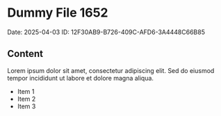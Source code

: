 # Dummy File 1652

Date: 2025-04-03
ID: 12F30AB9-B726-409C-AFD6-3A4448C66B85

## Content

Lorem ipsum dolor sit amet, consectetur adipiscing elit.
Sed do eiusmod tempor incididunt ut labore et dolore magna aliqua.

* Item 1
* Item 2
* Item 3

